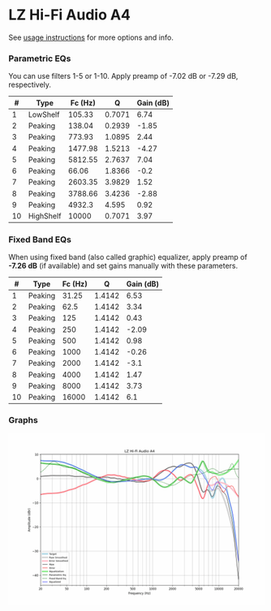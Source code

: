 # LZ Hi-Fi Audio A4
See [usage instructions](https://github.com/jaakkopasanen/AutoEq#usage) for more options and info.

### Parametric EQs
You can use filters 1-5 or 1-10. Apply preamp of -7.02 dB or -7.29 dB, respectively.

|   # | Type      |   Fc (Hz) |      Q |   Gain (dB) |
|-----|-----------|-----------|--------|-------------|
|   1 | LowShelf  |    105.33 | 0.7071 |        6.74 |
|   2 | Peaking   |    138.04 | 0.2939 |       -1.85 |
|   3 | Peaking   |    773.93 | 1.0895 |        2.44 |
|   4 | Peaking   |   1477.98 | 1.5213 |       -4.27 |
|   5 | Peaking   |   5812.55 | 2.7637 |        7.04 |
|   6 | Peaking   |     66.06 | 1.8366 |       -0.2  |
|   7 | Peaking   |   2603.35 | 3.9829 |        1.52 |
|   8 | Peaking   |   3788.66 | 3.4236 |       -2.88 |
|   9 | Peaking   |   4932.3  | 4.595  |        0.92 |
|  10 | HighShelf |  10000    | 0.7071 |        3.97 |

### Fixed Band EQs
When using fixed band (also called graphic) equalizer, apply preamp of **-7.26 dB** (if available) and set gains manually with these parameters.

|   # | Type    |   Fc (Hz) |      Q |   Gain (dB) |
|-----|---------|-----------|--------|-------------|
|   1 | Peaking |     31.25 | 1.4142 |        6.53 |
|   2 | Peaking |     62.5  | 1.4142 |        3.34 |
|   3 | Peaking |    125    | 1.4142 |        0.43 |
|   4 | Peaking |    250    | 1.4142 |       -2.09 |
|   5 | Peaking |    500    | 1.4142 |        0.98 |
|   6 | Peaking |   1000    | 1.4142 |       -0.26 |
|   7 | Peaking |   2000    | 1.4142 |       -3.1  |
|   8 | Peaking |   4000    | 1.4142 |        1.47 |
|   9 | Peaking |   8000    | 1.4142 |        3.73 |
|  10 | Peaking |  16000    | 1.4142 |        6.1  |

### Graphs
![](./LZ%20Hi-Fi%20Audio%20A4.png)
